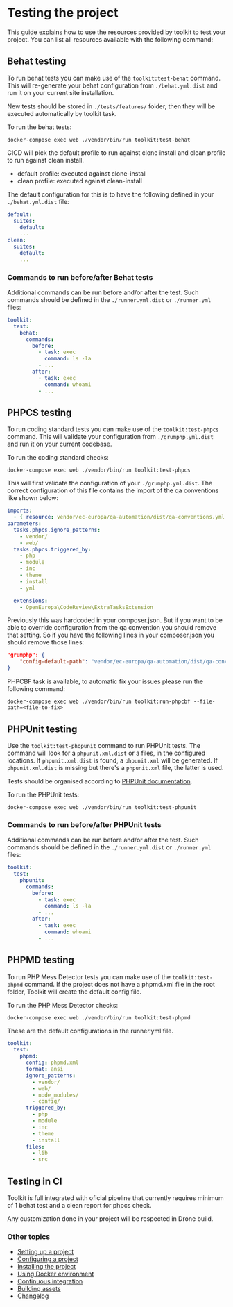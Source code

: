 # Testing the project

This guide explains how to use the resources provided by toolkit to test your
project. You can list all resources available with the following command:

## Behat testing
To run behat tests you can make use of the `toolkit:test-behat` command. This will
re-generate your behat configuration from `./behat.yml.dist` and run it on your
current site installation.

New tests should be stored in `./tests/features/` folder, then they will be executed
automatically by toolkit task.

To run the behat tests:
```
docker-compose exec web ./vendor/bin/run toolkit:test-behat
```
CICD will pick the default profile to run against clone install and clean profile to run against clean install.

 - default profile: executed against clone-install
 - clean profile: executed against clean-install


The default configuration for this is to have the following defined in your
`./behat.yml.dist` file:

```yaml
default:
  suites:
    default:
    ...
clean:
  suites:
    default:
    ...
```

### Commands to run before/after Behat tests

Additional commands can be run before and/or after the test. Such commands
should be defined in the `./runner.yml.dist` or `./runner.yml` files:

```yaml
toolkit:
  test:
    behat:
      commands:
        before:
          - task: exec
            command: ls -la
          - ...
        after:
          - task: exec
            command: whoami
          - ...
```

## PHPCS testing
To run coding standard tests you can make use of the `toolkit:test-phpcs`
command. This will validate your configuration from `./grumphp.yml.dist` and run
it on your current codebase.

To run the coding standard checks:

```
docker-compose exec web ./vendor/bin/run toolkit:test-phpcs
```

This will first validate the configuration of your `./grumphp.yml.dist`. The
correct configuration of this file contains the import of the qa conventions
like shown below:

```yaml
imports:
  - { resource: vendor/ec-europa/qa-automation/dist/qa-conventions.yml }
parameters:
  tasks.phpcs.ignore_patterns:
    - vendor/
    - web/
  tasks.phpcs.triggered_by:
    - php
    - module
    - inc
    - theme
    - install
    - yml

  extensions:
    - OpenEuropa\CodeReview\ExtraTasksExtension
```

Previously this was hardcoded in your composer.json. But if you want to be able
to override configuration from the qa convention you should remove that setting.
So if you have the following lines in your composer.json you should remove those
lines:

```json
"grumphp": {
    "config-default-path": "vendor/ec-europa/qa-automation/dist/qa-conventions.yml"
}
```

PHPCBF task is available, to automatic fix your issues please run the following
command:
```
docker-compose exec web ./vendor/bin/run toolkit:run-phpcbf --file-path=<file-to-fix>
```

## PHPUnit testing

Use the `toolkit:test-phopunit` command to run PHPUnit tests. The command will
look for a `phpunit.xml.dist` or a  files, in the configured
locations. If `phpunit.xml.dist` is found, a `phpunit.xml` will be generated. If
`phpunit.xml.dist` is missing but there's a `phpunit.xml` file, the latter is
used.

Tests should be organised according to [PHPUnit documentation](
https://phpunit.readthedocs.io/en/9.5/organizing-tests.html).

To run the PHPUnit tests:
```
docker-compose exec web ./vendor/bin/run toolkit:test-phpunit
```

### Commands to run before/after PHPUnit tests

Additional commands can be run before and/or after the test. Such commands
should be defined in the `./runner.yml.dist` or `./runner.yml` files:

```yaml
toolkit:
  test:
    phpunit:
      commands:
        before:
          - task: exec
            command: ls -la
          - ...
        after:
          - task: exec
            command: whoami
          - ...
```

## PHPMD testing
To run PHP Mess Detector tests you can make use of the `toolkit:test-phpmd`
command. If the project does not have a phpmd.xml file in the root folder,
Toolkit will create the default config file.

To run the PHP Mess Detector checks:

```
docker-compose exec web ./vendor/bin/run toolkit:test-phpmd
```

These are the default configurations in the runner.yml file.

```yaml
toolkit:
  test:
    phpmd:
      config: phpmd.xml
      format: ansi
      ignore_patterns:
        - vendor/
        - web/
        - node_modules/
        - config/
      triggered_by:
        - php
        - module
        - inc
        - theme
        - install
      files:
        - lib
        - src
```

## Testing in CI
Toolkit is full integrated with oficial pipeline that currently requires minimum
of 1 behat test and a clean report for phpcs check.

Any customization done in your project will be respected in Drone build.

### Other topics
- [Setting up a project](/docs/setting-up-project.md)
- [Configuring a project](/docs/configuring-project.md)
- [Installing the project](/docs/installing-project.md)
- [Using Docker environment](/docs/docker-environment.md)
- [Continuous integration](/docs/continuous-integration.md)
- [Building assets](/docs/building-assets.md)
- [Changelog](/CHANGELOG.md)
